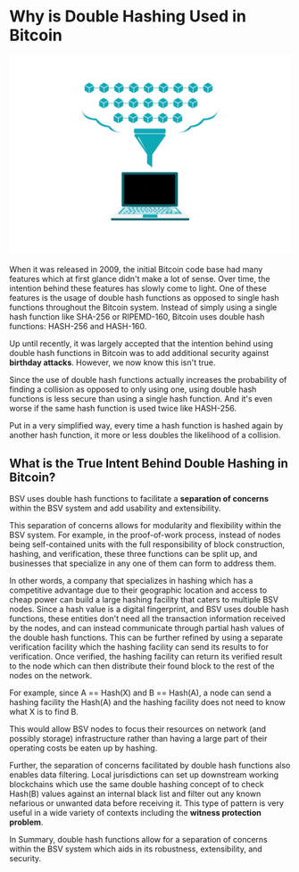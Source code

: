 # Why is Double Hashing Used in Bitcoin

![](../.gitbook/assets/BSVA-HashFunctions_Ch7L1_DA1.gif)

When it was released in 2009, the initial Bitcoin code base had many features which at first glance didn't make a lot of sense. Over time, the intention behind these features has slowly come to light. One of these features is the usage of double hash functions as opposed to single hash functions throughout the Bitcoin system. Instead of simply using a single hash function like SHA-256 or RIPEMD-160, Bitcoin uses double hash functions: HASH-256 and HASH-160.

Up until recently, it was largely accepted that the intention behind using double hash functions in Bitcoin was to add additional security against **birthday attacks**. However, we now know this isn't true.

Since the use of double hash functions actually increases the probability of finding a collision as opposed to only using one, using double hash functions is less secure than using a single hash function. And it's even worse if the same hash function is used twice like HASH-256.

Put in a very simplified way, every time a hash function is hashed again by another hash function, it more or less doubles the likelihood of a collision.

## What is the True Intent Behind Double Hashing in Bitcoin?

BSV uses double hash functions to facilitate a **separation of concerns** within the BSV system and add usability and extensibility.

This separation of concerns allows for modularity and flexibility within the BSV system. For example, in the proof-of-work process, instead of nodes being self-contained units with the full responsibility of block construction, hashing, and verification, these three functions can be split up, and businesses that specialize in any one of them can form to address them.

In other words, a company that specializes in hashing which has a competitive advantage due to their geographic location and access to cheap power can build a large hashing facility that caters to multiple BSV nodes. Since a hash value is a digital fingerprint, and BSV uses double hash functions, these entities don't need all the transaction information received by the nodes, and can instead communicate through partial hash values of the double hash functions. This can be further refined by using a separate verification facility which the hashing facility can send its results to for verification. Once verified, the hashing facility can return its verified result to the node which can then distribute their found block to the rest of the nodes on the network.

For example, since A == Hash(X) and B == Hash(A), a node can send a hashing facility the Hash(A) and the hashing facility does not need to know what X is to find B.

This would allow BSV nodes to focus their resources on network (and possibly storage) infrastructure rather than having a large part of their operating costs be eaten up by hashing.

Further, the separation of concerns facilitated by double hash functions also enables data filtering. Local jurisdictions can set up downstream working blockchains which use the same double hashing concept of to check Hash(B) values against an internal black list and filter out any known nefarious or unwanted data before receiving it. This type of pattern is very useful in a wide variety of contexts including the **witness protection problem**.

In Summary, double hash functions allow for a separation of concerns within the BSV system which aids in its robustness, extensibility, and security.
